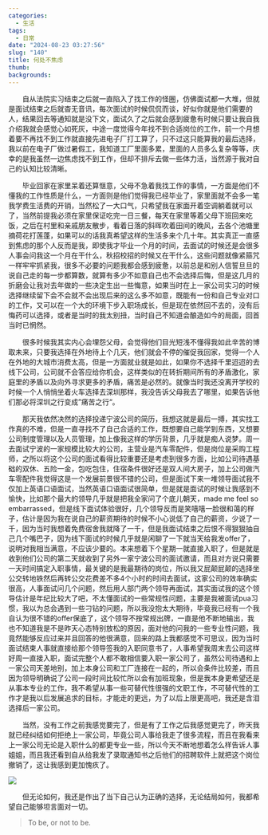 ```yaml
---
categories:
  - 生活
tags:
  - 日常
date: "2024-08-23 03:27:56"
slug: "140"
title: 何处不焦虑
thumb: 
backgrounds:
---
```


&emsp;&emsp;自从法院实习结束之后就一直陷入了找工作的怪圈，仿佛面试都一大堆，但就是面试结束之后就杳无音讯，每次面试的时候侃侃而谈，好似你就是他们需要的人，结果回去等通知就是没下文，面试久了之后就会感到疲惫有时候只要让我自我介绍我就会感觉心如死灰，中途一度觉得今年找不到合适岗位的工作，前一个月想着要不再找不到工作就直接先进电子厂打工算了，只不过这只能算我的最后选择，我以前在电子厂做过暑假工，我知道工厂里面多累，里面的人员多么复杂等等，庆幸的是我虽然一边焦虑找不到工作，但却不排斥去做一些体力活，当然源于我对自己的认知比较清晰。

&emsp;&emsp;毕业回家在家里呆着还算惬意，父母不急着我找工作的事情，一方面是他们不懂我的工作性质是什么，一方面则是他们觉得我已经毕业了，家里面就不会多一笔我学费生活费的开销，当然松了一大口气，只希望我在家面开着空调躺着就可以了，当然前提我必须在家里保证吃完一日三餐，每天在家里等着父母下班回来吃饭，之后在村里和亲戚朋友散步，看着日落的斜晖吹着田间的晚风，去各个池塘里摘荷花打莲蓬，如果可以的话我真希望这样的生活多来个几十年。其实真正一直感到焦虑的那个人反而是我，即使我才毕业一个月的时间，去面试的时候还是会很多人事会问我这一个月在干什么，秋招校招的时候又在干什么，这些问题就像紧箍咒一样牢牢抓紧我，很多不必要的问题我都会感到疲惫，以前总是和别人信誓旦旦的说自己走的每一步都算数，就算有多少不如意自己也不会选择后悔，但是这几月的折磨会让我对去年做的一些决定生出一些悔意，如果当时在上一家公司实习的时候选择继续留下会不会就不会出现后来的这么多不如意，既能有一份和自己专业对口的工作，又可以在一个大的环境下步入职场成长，但是现在依然回不去的，没有后悔药可以选择，或者是当时的我太别扭，当时自己不知道会酿造如今的局面，回首当时已惘然。

&emsp;&emsp;很多时候我其实内心会埋怨父母，会觉得他们目光短浅不懂得我如此辛苦的博取未来，只要我选择在外地待上个几天，他们就会不停的催促我回家，觉得一个人在外地的大城市消费太高，但是一方面就业就是如此，如果你不选择千里迢迢的去线下公司，公司就不会答应给你机会，这样类似的在转折期间所有的矛盾激化，家庭里的矛盾以及向外寻求更多的矛盾，痛苦是必然的。就像当时我还没离开学校的时候一个人悄悄坐着火车选择去深圳那样，我没告诉父母我去了哪里，如果告诉他们那必将深圳之行变成”痛苦之行“。

&emsp;&emsp;那天我依然决然的选择投递宁波公司的简历，我想这就是最后一搏，其实找工作真的不难，但是一直寻找不了自己合适的工作，既想要自己能学到东西，又想要公司制度管理以及人员管理，加上像我这样的学历背景，几乎就是痴人说梦。周一去面试宁波的一家规模比较大的公司，主营业是汽车零配件，但是岗位是采购工程师，之所以将这个公司的面试看得比较重要还是考虑到很多方面，比如公司待遇基础的双休、五险一金，包吃包住，住宿条件很好还是双人间大房子，加上公司做汽车零配件我觉得这是一个发展前景很不错的公司，但是面试下来一堆领导面试我不仅加上英语口语面试，当然英语口语面试很简单，但是就是面试的时候让我感到不愉快，比如那个最大的领导几乎就是把我全家问了个底儿朝天，made me feel so embarrassed，但是线下面试体验很好，几个领导反而是笑嘻嘻一脸很和蔼的样子，估计是因为我在说自己的薪资期待的时候不小心说低了自己的薪资，少说了一千，因为当时我想着免费宿舍我就降了一千，但是我面试结束之后恨不得狠狠抽自己几个嘴巴子，因为线下面试的时候几乎就是闲聊了一下就当天给我发offer了，说明对我相当满意，不应该少要的。本来想着下个星期一就直接入职了，但是就是收到他们公司的第二天就收到了另外一家宁波公司的面试邀请，而且对方说只需要一天时间搞定入职事情，最关键的是我最期待的岗位，所以我又屁颠屁颠的选择坐公交转地铁然后再转公交花费差不多4个小时的时间去面试，这家公司的效率确实很高，人事面试问几个问题，然后用人部门两个领导再面试，其实面试我的这个领导估计是年纪比较大了吧，不太懂面试的一些常规性问题，主要是我被面试pua习惯，我以为总会遇到一些刁钻的问题，所以我没抱太大期待，毕竟我已经有一个我自认为很不错的offer保底了，这个领导不按常规出牌，一直是他不断地输出，我也不知道我是不是昨天心态特别放松的原因，面对他的问我的一些专业性问题，我竟然能够反应过来并且回答的他很满意，回来的路上我都感觉不可思议，因为当时面试结束人事就直接给那个领导签我的入职同意书了，人事希望我周末去公司这样好周一直接入职，面试完整个人都不敢相信要入职一家公司了，虽然公司待遇和上一家公司天差地别，加上本身公司和工厂连接在一起的，所以会条件比较差，而且因为领导明确说了公司一段时间比较忙所以会有加班现象，但是我本身更希望还是从事本专业的工作，我不希望从事一些可替代性很强的文职工作，不可替代性的工作才是我以后发展追求的目标，才能走的更远，为了以后上限更高吧，我还是含泪选择后一家公司。

&emsp;&emsp;当然，没有工作之前我感觉要完了，但是有了工作之后我感觉更完了，昨天我就已经纠结如何拒绝上一家公司，毕竟公司人事给我走了很多流程，而且在我看来上一家公司无论是入职什么的都更专业一些，所以今天不断地想着怎么样告诉人事姐姐，而且我还看到自从给我发了录取通知书之后他们的招聘软件上就把这个岗位撤销了，这让我感到更加愧疚了。

![](https://blog.wangyunzi.com/2024/08/42ccad31cc0fcdd1a3252fea30606ce0.jpeg/webp)

&emsp;&emsp;但无论如何，我还是作出了当下自己认为正确的选择，无论结局如何，我都希望自己能够坦言面对一切。

> To be, or not to be.